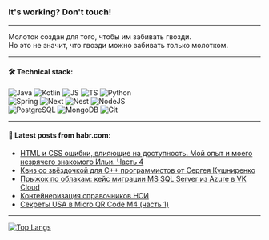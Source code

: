 ### It's working? Don't touch!

---
Молоток создан для того, чтобы им забивать гвозди. <br>
Но это не значит, что гвозди можно забивать только молотком.

---

#### 🛠️ Technical stack:

![Java](https://img.shields.io/badge/Java-informational?logo=Oracle&style=flat&logoColor=white&color=FF4500)
![Kotlin](https://img.shields.io/badge/Kotlin-informational?logo=Kotlin&style=flat&logoColor=white&color=774D97)
![JS](https://img.shields.io/badge/JS-informational?logo=javaScript&style=flat&logoColor=black&color=F7Df1E)
![TS](https://img.shields.io/badge/TypeScript-informational?logo=typeScript&style=flat&logoColor=black&color=017acc)
![Python](https://img.shields.io/badge/Python-informational?logo=Python&style=flat&logoColor=black&color=ffdd54) <br>
![Spring](https://img.shields.io/badge/SpringBoot-informational?logo=SpringBoot&style=flat&logoColor=white&color=6DB33F) 
![Next](https://img.shields.io/badge/Next.js-informational?logo=Next.js&style=flat&logoColor=white&color=3671a1)
![Nest](https://img.shields.io/badge/NestJS-informational?logo=NestJS&style=flat&logoColor=white&color=E0234E)
![NodeJS](https://img.shields.io/badge/NodeJS-informational?logo=node.js&style=flat&logoColor=white&color=70A760) <br>
![PostgreSQL](https://img.shields.io/badge/PostgreSQL-informational?logo=PostgreSQL&style=flat&logoColor=white&color=DAA520)
![MongoDB](https://img.shields.io/badge/MongoDB-informational?logo=MongoDB&style=flat&logoColor=white&color=870000)
![Git](https://img.shields.io/badge/Git-informational?logo=git&style=flat&logoColor=white&color=f74e28)

___

#### 💬 Latest posts from habr.com:

<!-- BLOG-POST-LIST:START -->
- [HTML и CSS ошибки, влияющие на доступность. Мой опыт и моего незрячего знакомого Ильи. Часть 4](https://habr.com/ru/companies/ruvds/articles/776392/?utm_source=habrahabr&utm_medium=rss&utm_campaign=776392)
- [Квиз со звёздочкой для С++ программистов от Сергея Кушниренко](https://habr.com/ru/companies/pvs-studio/articles/781878/?utm_source=habrahabr&utm_medium=rss&utm_campaign=781878)
- [Прыжок по облакам: кейс миграции MS SQL Server из Azure в VK Cloud](https://habr.com/ru/companies/vk/articles/781278/?utm_source=habrahabr&utm_medium=rss&utm_campaign=781278)
- [Контейнеризация справочников НСИ](https://habr.com/ru/companies/nornickel/articles/781716/?utm_source=habrahabr&utm_medium=rss&utm_campaign=781716)
- [Секреты USA в Micro QR Code M4 &lpar;часть 1&rpar;](https://habr.com/ru/articles/781858/?utm_source=habrahabr&utm_medium=rss&utm_campaign=781858)
<!-- BLOG-POST-LIST:END -->

---
[![Top Langs](https://github-readme-stats-git-master-advtsetting-gmailcom.vercel.app/api/top-langs/?username=zloylis&langs_count=10&hide_title=false&title_color=e6edf3&size_weight=0.5&count_weight=0.5&layout=compact&hide_border=true&theme=dracula)](https://github.com/zloylis)

<!-- ![GitHub stats](https://github-readme-stats-git-master-advtsetting-gmailcom.vercel.app/api?username=zloylis&show_icons=true&hide_border=true&theme=dracula&hide_title=true&include_all_commits=true&count_private=true&hide=contribs&hide_rank=true) -->
